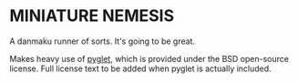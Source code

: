 MINIATURE NEMESIS
=================

A danmaku runner of sorts. It's going to be great.

Makes heavy use of [pyglet](http://www.pyglet.org), which is provided under the
BSD open-source license. Full license text to be added when pyglet is actually
included.
